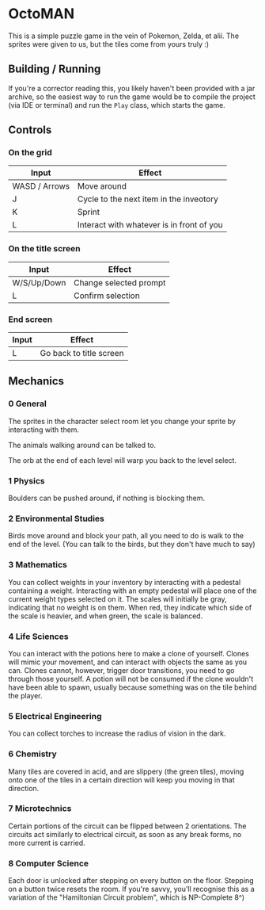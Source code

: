 # OctoMAN
This is a simple puzzle game in the vein of Pokemon,
Zelda, et alii. The sprites were given to us, but the tiles
come from yours truly :)

## Building / Running
If you're a corrector reading this, you likely haven't
been provided with a jar archive, so the easiest way
to run the game would be to compile the project (via IDE
or terminal) and run the `Play` class, which starts the game.

## Controls

### On the grid
| Input       | Effect          |
| ------------- |-------------|
| WASD / Arrows  | Move around |
| J              | Cycle to the next item in the inveotory|
| K              | Sprint |
| L              | Interact with whatever is in front of you |

### On the title screen
| Input | Effect |
| -------- | ---- |
| W/S/Up/Down | Change selected prompt |
| L           | Confirm selection |
### End screen
| Input | Effect |
| ----- | ------ |
| L     | Go back to title screen |


## Mechanics

### 0 General
The sprites in the character select room let you change
your sprite by interacting with them.

The animals walking around can be talked to.

The orb at the end of each level will warp you back to the level select.

### 1 Physics
Boulders can be pushed around, if nothing is blocking them.

### 2 Environmental Studies
Birds move around and block your path, all you need to do is walk to the end of
the level. (You can talk to the birds, but they don't have much to say)

### 3 Mathematics
You can collect weights in your inventory by interacting
with a pedestal containing a weight. Interacting with
an empty pedestal will place one of the current weight types
selected on it. The scales will initially be gray, indicating
that no weight is on them. When red, they indicate which side
of the scale is heavier, and when green, the scale is balanced.

### 4 Life Sciences
You can interact with the potions here to make a clone of yourself.
Clones will mimic your movement, and can interact with objects the
same as you can. Clones cannot, however, trigger door transitions,
you need to go through those yourself. A potion will not be consumed
if the clone wouldn't have been able to spawn, usually because
something was on the tile behind the player.

### 5 Electrical Engineering
You can collect torches to increase the radius of vision
in the dark.

### 6 Chemistry
Many tiles are covered in acid, and are slippery (the green tiles),
moving onto one of the tiles in a certain direction will keep you
moving in that direction.

### 7 Microtechnics
Certain portions of the circuit can be flipped between 2 orientations.
The circuits act similarly to electrical circuit, as soon as any
break forms, no more current is carried.

### 8 Computer Science
Each door is unlocked after stepping on every button on the floor.
Stepping on a button twice resets the room. If you're savvy, you'll
recognise this as a variation of the "Hamiltonian Circuit problem",
which is NP-Complete 8^)

